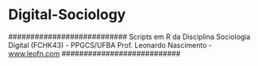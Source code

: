 # Digital-Sociology

###########################
Scripts em R da Disciplina Sociologia Digital (FCHK43) - PPGCS/UFBA 
Prof. Leonardo Nascimento - www.leofn.com 
###########################
 
